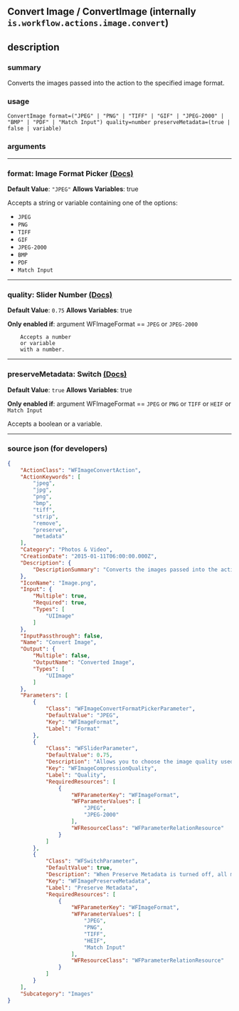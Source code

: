 
## Convert Image / ConvertImage (internally `is.workflow.actions.image.convert`)


## description

### summary

Converts the images passed into the action to the specified image format.


### usage
```
ConvertImage format=("JPEG" | "PNG" | "TIFF" | "GIF" | "JPEG-2000" | "BMP" | "PDF" | "Match Input") quality=number preserveMetadata=(true | false | variable)
```

### arguments

---

### format: Image Format Picker [(Docs)](https://pfgithub.github.io/shortcutslang/gettingstarted#enum-select-field)
**Default Value**: `"JPEG"`
**Allows Variables**: true



Accepts a string 
or variable
containing one of the options:

- `JPEG`
- `PNG`
- `TIFF`
- `GIF`
- `JPEG-2000`
- `BMP`
- `PDF`
- `Match Input`

---

### quality: Slider Number [(Docs)](https://pfgithub.github.io/shortcutslang/gettingstarted#slider-number-fields)
**Default Value**: `0.75`
**Allows Variables**: true

**Only enabled if**: argument WFImageFormat == `JPEG` or `JPEG-2000`

		Accepts a number 
		or variable
		with a number.

---

### preserveMetadata: Switch [(Docs)](https://pfgithub.github.io/shortcutslang/gettingstarted#switch-or-expanding-or-boolean-fields)
**Default Value**: ```
		true
		```
**Allows Variables**: true

**Only enabled if**: argument WFImageFormat == `JPEG` or `PNG` or `TIFF` or `HEIF` or `Match Input`

Accepts a boolean
or a variable.

---

### source json (for developers)

```json
{
	"ActionClass": "WFImageConvertAction",
	"ActionKeywords": [
		"jpeg",
		"jpg",
		"png",
		"bmp",
		"tiff",
		"strip",
		"remove",
		"preserve",
		"metadata"
	],
	"Category": "Photos & Video",
	"CreationDate": "2015-01-11T06:00:00.000Z",
	"Description": {
		"DescriptionSummary": "Converts the images passed into the action to the specified image format."
	},
	"IconName": "Image.png",
	"Input": {
		"Multiple": true,
		"Required": true,
		"Types": [
			"UIImage"
		]
	},
	"InputPassthrough": false,
	"Name": "Convert Image",
	"Output": {
		"Multiple": false,
		"OutputName": "Converted Image",
		"Types": [
			"UIImage"
		]
	},
	"Parameters": [
		{
			"Class": "WFImageConvertFormatPickerParameter",
			"DefaultValue": "JPEG",
			"Key": "WFImageFormat",
			"Label": "Format"
		},
		{
			"Class": "WFSliderParameter",
			"DefaultValue": 0.75,
			"Description": "Allows you to choose the image quality used when compressing the image file. Higher quality images will look better, but result in larger files.",
			"Key": "WFImageCompressionQuality",
			"Label": "Quality",
			"RequiredResources": [
				{
					"WFParameterKey": "WFImageFormat",
					"WFParameterValues": [
						"JPEG",
						"JPEG-2000"
					],
					"WFResourceClass": "WFParameterRelationResource"
				}
			]
		},
		{
			"Class": "WFSwitchParameter",
			"DefaultValue": true,
			"Description": "When Preserve Metadata is turned off, all metadata, such as the GPS coordinates where the photo was taken, will be stripped from the image file.",
			"Key": "WFImagePreserveMetadata",
			"Label": "Preserve Metadata",
			"RequiredResources": [
				{
					"WFParameterKey": "WFImageFormat",
					"WFParameterValues": [
						"JPEG",
						"PNG",
						"TIFF",
						"HEIF",
						"Match Input"
					],
					"WFResourceClass": "WFParameterRelationResource"
				}
			]
		}
	],
	"Subcategory": "Images"
}
```
